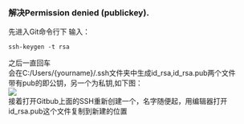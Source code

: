 ### 解决Permission denied (publickey).
先进入Git命令行下
输入：
```
ssh-keygen -t rsa
```
之后一直回车
<br>
会在C:/Users/{yourname}/.ssh文件夹中生成id_rsa,id_rsa.pub两个文件
<br>
带有pub的即公钥，另一个为私钥,如下图：
<br>
![](https://github.com/Bihanghang/Test/blob/master/MarkDownPictures/Capture.PNG)
<br>
接着打开Gitbub上面的SSH重新创建一个，名字随便起，用编辑器打开id_rsa.pub这个文件复制到新建的位置


